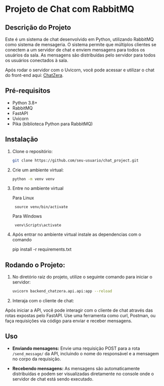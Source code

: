 # Projeto de Chat com RabbitMQ

## Descrição do Projeto

Este é um sistema de chat desenvolvido em Python, utilizando RabbitMQ como sistema de mensageria. O sistema permite que múltiplos clientes se conectem a um servidor de chat e enviem mensagens para todos os usuários da sala. As mensagens são distribuídas pelo servidor para todos os usuários conectados à sala.

Após rodar o servidor com o Uvicorn, você pode acessar e utilizar o chat do front-end aqui: [ChatZera](https://chatzera.netlify.app/).

## Pré-requisitos

- Python 3.8+
- RabbitMQ
- FastAPI
- Uvicorn
- Pika (biblioteca Python para RabbitMQ)

## Instalação

1. Clone o repositório:

   ```bash
   git clone https://github.com/seu-usuario/chat_project.git
   ```
2. Crie um ambiente virtual:
    ```bash
    python -m venv venv
    ```
3. Entre no ambiente virtual

    Para Linux  

        source venv/bin/activate 

   Para Windows

        venv\Scripts\activate

4. Após entrar no ambiente virtual instale as dependencias com o comando

    pip install -r requirements.txt


## Rodando o Projeto:

1. No diretório raiz do projeto, utilize o seguinte comando para iniciar o servidor:
    ```bash
    uvicorn backend_chatzera.api.api:app --reload
    ```
2. Interaja com o cliente de chat:

Após iniciar a API, você pode interagir com o cliente de chat através das rotas expostas pelo FastAPI. Use uma ferramenta como curl, Postman, ou faça requisições via código para enviar e receber mensagens.

## Uso

- **Enviando mensagens:** Envie uma requisição POST para a rota `/send_message/` da API, incluindo o nome do responsável e a mensagem no corpo da requisição.

- **Recebendo mensagens:** As mensagens são automaticamente distribuídas e podem ser visualizadas diretamente no console onde o servidor de chat está sendo executado.
